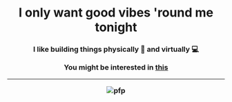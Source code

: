 <h1 align="center">I only want good vibes 'round me tonight</h1>

<h3 align="center"> I like building things physically 🤖 and virtually 💻</p>

<p align="center">You might be interested in <a href="https://vincentcayadi.vercel.app" target="_blank">this</a></p>

<hr>

<img src="https://www.github.com/vincent-cayadi.png" alt="pfp" title="Optional title">
